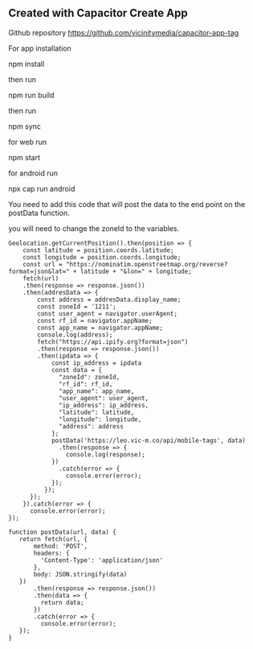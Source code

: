 ## Created with Capacitor Create App

Github repository
https://github.com/vicinitymedia/capacitor-app-tag


For app installation
  
npm install 


then run 

npm run build 


then run 

npm sync


for web run 

npm start 


for android  run

npx cap run android



You need to add this code that will post the data to the end point on the postData function. 

you will need to change  the zoneId to the variables. 

```
Geolocation.getCurrentPosition().then(position => {
    const latitude = position.coords.latitude;
    const longitude = position.coords.longitude;
    const url = "https://nominatim.openstreetmap.org/reverse?format=json&lat=" + latitude + "&lon=" + longitude;
    fetch(url)
    .then(response => response.json())
    .then(addresData => {
        const address = addresData.display_name;
        const zoneId = '1211';
        const user_agent = navigator.userAgent;
        const rf_id = navigator.appName;
        const app_name = navigator.appName;
        console.log(address);
        fetch("https://api.ipify.org?format=json")
        .then(response => response.json())
        .then(ipdata => {
            const ip_address = ipdata
            const data = {
              "zoneId": zoneId,
              "rf_id": rf_id,
              "app_name": app_name,
              "user_agent": user_agent,
              "ip_address": ip_address,
              "latitude": latitude,
              "longitude": longitude,
              "address": address
            };
            postData('https://leo.vic-m.co/api/mobile-tags', data)
              .then(response => {
                console.log(response);
            })
              .catch(error => {
                console.error(error);
            });
          });
      });
    }).catch(error => {
      console.error(error);
});
```


 ```   
function postData(url, data) {
    return fetch(url, {
        method: 'POST',
        headers: {
          'Content-Type': 'application/json'
        },
        body: JSON.stringify(data)
    })
        .then(response => response.json())
        .then(data => {
          return data;
        })
        .catch(error => {
          console.error(error);
    });
}
```


